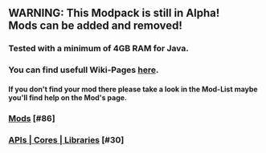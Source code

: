 ## WARNING: This Modpack is still in Alpha!<br/>Mods can be added and removed!

### Tested with a minimum of 4GB RAM for Java.

### You can find usefull Wiki-Pages [here](https://github.com/Motzkiste/Ampi-lution/wiki/home).
#### If you don't find your mod there please take a look in the Mod-List maybe you'll find help on the Mod's page.

### [Mods](https://github.com/Motzkiste/Ampi-lution/wiki/Mods-%5B%2387%5D) [#86]

### [APIs | Cores | Libraries](https://github.com/Motzkiste/Ampi-lution/wiki/APIs-%7C-Cores-%7C-Libraries-%5B%2330%5D) [#30]
